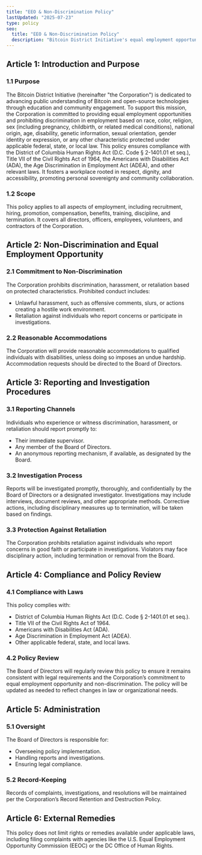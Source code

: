 ```yaml
---
title: "EEO & Non-Discrimination Policy"
lastUpdated: "2025-07-23"
type: policy
seo:
  title: "EEO & Non-Discrimination Policy"
  description: "Bitcoin District Initiative's equal employment opportunity and non-discrimination policy ensuring fair treatment and compliance with federal and DC employment laws."
--- 
```


## **Article 1: Introduction and Purpose**

### **1.1 Purpose**

The Bitcoin District Initiative (hereinafter "the Corporation") is dedicated to advancing public understanding of Bitcoin and open-source technologies through education and community engagement. To support this mission, the Corporation is committed to providing equal employment opportunities and prohibiting discrimination in employment based on race, color, religion, sex (including pregnancy, childbirth, or related medical conditions), national origin, age, disability, genetic information, sexual orientation, gender identity or expression, or any other characteristic protected under applicable federal, state, or local law. This policy ensures compliance with the District of Columbia Human Rights Act (D.C. Code § 2-1401.01 et seq.), Title VII of the Civil Rights Act of 1964, the Americans with Disabilities Act (ADA), the Age Discrimination in Employment Act (ADEA), and other relevant laws. It fosters a workplace rooted in respect, dignity, and accessibility, promoting personal sovereignty and community collaboration.

### **1.2 Scope**

This policy applies to all aspects of employment, including recruitment, hiring, promotion, compensation, benefits, training, discipline, and termination. It covers all directors, officers, employees, volunteers, and contractors of the Corporation.

## **Article 2: Non-Discrimination and Equal Employment Opportunity**

### **2.1 Commitment to Non-Discrimination**

The Corporation prohibits discrimination, harassment, or retaliation based on protected characteristics. Prohibited conduct includes:

* Unlawful harassment, such as offensive comments, slurs, or actions creating a hostile work environment.  
* Retaliation against individuals who report concerns or participate in investigations.

### **2.2 Reasonable Accommodations**

The Corporation will provide reasonable accommodations to qualified individuals with disabilities, unless doing so imposes an undue hardship. Accommodation requests should be directed to the Board of Directors.

## **Article 3: Reporting and Investigation Procedures**

### **3.1 Reporting Channels**

Individuals who experience or witness discrimination, harassment, or retaliation should report promptly to:

* Their immediate supervisor.  
* Any member of the Board of Directors.  
* An anonymous reporting mechanism, if available, as designated by the Board.

### **3.2 Investigation Process**

Reports will be investigated promptly, thoroughly, and confidentially by the Board of Directors or a designated investigator. Investigations may include interviews, document reviews, and other appropriate methods. Corrective actions, including disciplinary measures up to termination, will be taken based on findings.

### **3.3 Protection Against Retaliation**

The Corporation prohibits retaliation against individuals who report concerns in good faith or participate in investigations. Violators may face disciplinary action, including termination or removal from the Board.

## **Article 4: Compliance and Policy Review**

### **4.1 Compliance with Laws**

This policy complies with:

* District of Columbia Human Rights Act (D.C. Code § 2-1401.01 et seq.).  
* Title VII of the Civil Rights Act of 1964\.  
* Americans with Disabilities Act (ADA).  
* Age Discrimination in Employment Act (ADEA).  
* Other applicable federal, state, and local laws.

### **4.2 Policy Review**

The Board of Directors will regularly review this policy to ensure it remains consistent with legal requirements and the Corporation’s commitment to equal employment opportunity and non-discrimination. The policy will be updated as needed to reflect changes in law or organizational needs.

## **Article 5: Administration**

### **5.1 Oversight**

The Board of Directors is responsible for:

* Overseeing policy implementation.  
* Handling reports and investigations.  
* Ensuring legal compliance.

### **5.2 Record-Keeping**

Records of complaints, investigations, and resolutions will be maintained per the Corporation’s Record Retention and Destruction Policy.

## **Article 6: External Remedies**

This policy does not limit rights or remedies available under applicable laws, including filing complaints with agencies like the U.S. Equal Employment Opportunity Commission (EEOC) or the DC Office of Human Rights.